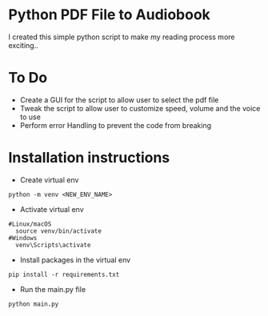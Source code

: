 # Python PDF File to Audiobook

I created this simple python script to make my reading process more exciting..

# To Do
- Create a GUI for the script to allow user to select the pdf file
- Tweak the script to allow user to customize speed, volume and the voice to use
- Perform error Handling to prevent the code from breaking



# Installation instructions
- Create virtual env
```
python -m venv <NEW_ENV_NAME>

```
- Activate virtual env
```
#Linux/macOS
  source venv/bin/activate
#Windows
  venv\Scripts\activate

```
- Install packages in the virtual env
```
pip install -r requirements.txt

```
- Run the main.py file
```
python main.py

```